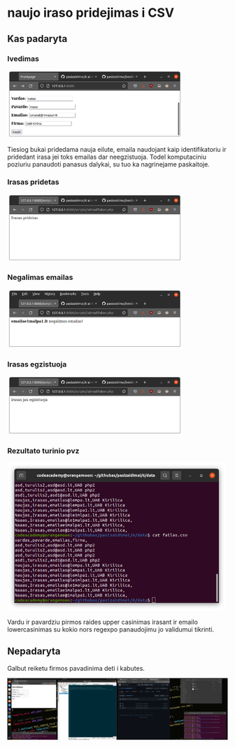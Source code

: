 # naujo iraso pridejimas i CSV

## Kas padaryta

### Ivedimas
<img src="docs/ivedimaas.png" width="400">


Tiesiog bukai pridedama nauja eilute, emaila naudojant kaip identifikatoriu ir pridedant irasa jei toks emailas dar neegzistuoja. Todel komputaciniu poziuriu panaudoti panasus dalykai, su tuo ka nagrinejame paskaitoje.

### Irasas pridetas

<img src="docs/pridetas.png" width="400">

### Negalimas emailas

<img src="docs/negalimas.png" width="400">

### Irasas egzistuoja

<img src="docs/egzistuoja.png" width="400">

### Rezultato turinio pvz

<img src="docs/turinys.png" width="500">

Vardu ir pavardziu pirmos raides upper casinimas irasant ir emailo lowercasinimas su kokio nors regexpo panaudojimu jo validumui tikrinti.

## Nepadaryta

Galbut reiketu firmos pavadinima deti i kabutes.

<img src="https://raw.githubusercontent.com/shinbeth/pasizaidimai/master/6/docs/2022-01-06.20-07-32.png" width="1000">
